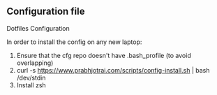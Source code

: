 ## Configuration file

Dotfiles Configuration

In order to install the config on any new laptop:

1. Ensure that the cfg repo doesn't have .bash_profile (to avoid overlapping)
2. curl -s https://www.prabhjotrai.com/scripts/config-install.sh | bash /dev/stdin
3. Install zsh

